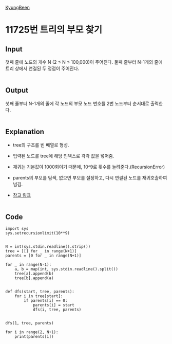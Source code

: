 [KyungBeen](../README.md)

# 11725번 트리의 부모 찾기

## Input

첫째 줄에 노드의 개수 N (2 ≤ N ≤ 100,000)이 주어진다. 둘째 줄부터 N-1개의 줄에 트리 상에서 연결된 두 정점이 주어진다.
<br/><br/>

## Output

첫째 줄부터 N-1개의 줄에 각 노드의 부모 노드 번호를 2번 노드부터 순서대로 출력한다.
<br/><br/>

## Explanation

- tree의 구조를 빈 배열로 형성.

- 입력된 노드를 tree에 해당 인덱스로 각각 값을 넣어줌.

- 재귀는 기본값이 1000회이기 때문에, 10^9로 횟수를 늘려준다.(RecursionError)

- parents의 부모를 탐색, 없으면 부모를 설정하고, 다시 연결된 노드를 재귀호출하여 넘김.

- [참고 링크](https://yongku.tistory.com/entry/%EB%B0%B1%EC%A4%80-%EC%95%8C%EA%B3%A0%EB%A6%AC%EC%A6%98-%EB%B0%B1%EC%A4%80-11725%EB%B2%88-%ED%8A%B8%EB%A6%AC%EC%9D%98-%EB%B6%80%EB%AA%A8-%EC%B0%BE%EA%B8%B0-%ED%8C%8C%EC%9D%B4%EC%8D%ACPython)
  <br/><br/>

## Code

```
import sys
sys.setrecursionlimit(10**9)


N = int(sys.stdin.readline().strip())
tree = [[] for _ in range(N+1)]
parents = [0 for _ in range(N+1)]

for _ in range(N-1):
    a, b = map(int, sys.stdin.readline().split())
    tree[a].append(b)
    tree[b].append(a)


def dfs(start, tree, parents):
    for i in tree[start]:
        if parents[i] == 0:
            parents[i] = start
            dfs(i, tree, parents)


dfs(1, tree, parents)

for i in range(2, N+1):
    print(parents[i])

```
